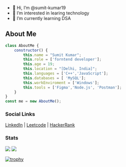 - 👋 Hi, I’m @sumit-kumar19
- 👀 I’m interested in learing technology
- 🌱 I’m currently learning DSA

## About Me
```javascript
class AboutMe {
    constructor() {
        this.name = "Sumit Kumar";
        this.role = ['forntend developer'];
        this.age = 19;
        this.location = "[Delhi, India]";
        this.languages = ['C++','JavaScript'];
        this.databases = [ 'MySQL'];
        this.workEnviroment = ['Windows'];
        this.tools = ['Figma','Node.js', 'Postman'];
    }
}
const me = new AboutMe();
```

### Social Links 

[LinkedIn](www.linkedin.com/in/sumit-mkumar) | 
[Leetcode](https://leetcode.com/sumit_kumar2/) | 
[HackerRank](---)


### Stats
![](----) 
![](---)

[![trophy](---)](---)

